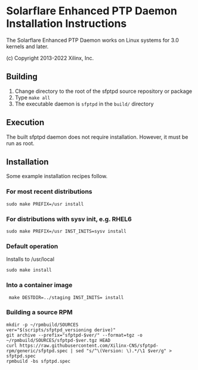 # Solarflare Enhanced PTP Daemon Installation Instructions

The Solarflare Enhanced PTP Daemon works on Linux systems for 3.0 kernels and
later.

(c) Copyright 2013-2022 Xilinx, Inc.

## Building

1) Change directory to the root of the sfptpd source repository or package
2) Type `make all`
3) The executable daemon is `sfptpd` in the `build/` directory

## Execution

The built sfptpd daemon does not require installation. However, it must be run
as root.

## Installation

Some example installation recipes follow.

### For most recent distributions
``` sudo make PREFIX=/usr install ```

### For distributions with sysv init, e.g. RHEL6
``` sudo make PREFIX=/usr INST_INITS=sysv install ```

### Default operation
Installs to /usr/local

``` sudo make install ```

### Into a container image
``` make DESTDIR=../staging INST_INITS= install```

### Building a source RPM
```
mkdir -p ~/rpmbuild/SOURCES
ver="$(scripts/sfptpd_versioning derive)"
git archive --prefix="sfptpd-$ver/" --format=tgz -o ~/rpmbuild/SOURCES/sfptpd-$ver.tgz HEAD
curl https://raw.githubusercontent.com/Xilinx-CNS/sfptpd-rpm/generic/sfptpd.spec | sed "s/^\(Version: \).*/\1 $ver/g" > sfptpd.spec
rpmbuild -bs sfptpd.spec
```
